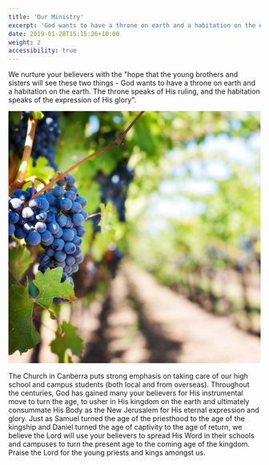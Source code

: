 ```yaml
---
title: 'Our Ministry'
excerpt: 'God wants to have a throne on earth and a habitation on the earth.'
date: 2019-01-28T15:15:26+10:00
weight: 2
accessibility: true
---
```


We nurture your believers with the "hope that the young brothers and sisters will see these two things - God wants to have a throne on earth and a habitation on the earth. The throne speaks of His ruling, and the habitation speaks of the expression of His glory".

![Picture of bearing remaining fruits](/images/about/our_ministry_origin.jpg)

The Church in Canberra puts strong emphasis on taking care of our high school and campus students (both local and from overseas). Throughout the centuries, God has gained many your believers for His instrumental move to turn the age, to usher in His kingdom on the earth and ultimately consummate His Body as the New Jerusalem for His eternal expression and glory. Just as Samuel turned the age of the priesthood to the age of the kingship and Daniel turned the age of captivity to the age of return, we believe the Lord will use your believers to spread His Word in their schools and campuses to turn the present age to the coming age of the kingdom. Praise the Lord for the young priests and kings amongst us.
